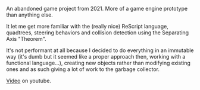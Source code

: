 An abandoned game project from 2021. More of a game engine prototype than anything else.

It let me get more familiar with the (really nice) ReScript language, quadtrees, steering behaviors and collision detection using the Separating Axis "Theorem".

It's not performant at all because I decided to do everything in an immutable way (it's dumb but it seemed like a proper approach then, working with a functional language...), creating new objects rather than modifying existing ones and as such giving a lot of work to the garbage collector.

[Video](https://www.youtube.com/watch?v=GMCUAwcXoco) on youtube.

